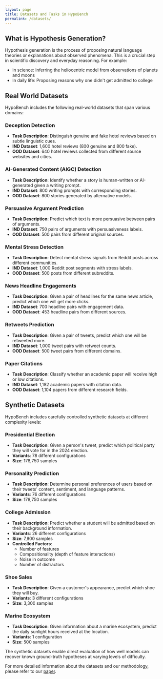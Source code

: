 ```yaml
---
layout: page
title: Datasets and Tasks in HypoBench
permalink: /datasets/
---
```


## What is Hypothesis Generation?

Hypothesis generation is the process of proposing natural language theories or explanations about observed phenomena. This is a crucial step in scientific discovery and everyday reasoning. For example:

- In science: Inferring the heliocentric model from observations of planets and moons
- In daily life: Proposing reasons why one didn't get admitted to college

## Real World Datasets

HypoBench includes the following real-world datasets that span various domains:

### Deception Detection
- **Task Description**: Distinguish genuine and fake hotel reviews based on subtle linguistic cues.
- **IND Dataset**: 1,600 hotel reviews (800 genuine and 800 fake).
- **OOD Dataset**: 640 hotel reviews collected from different source websites and cities.

### AI-Generated Content (AIGC) Detection
- **Task Description**: Identify whether a story is human-written or AI-generated given a writing prompt.
- **IND Dataset**: 800 writing prompts with corresponding stories.
- **OOD Dataset**: 800 stories generated by alternative models.

### Persuasive Argument Prediction
- **Task Description**: Predict which text is more persuasive between pairs of arguments.
- **IND Dataset**: 750 pairs of arguments with persuasiveness labels.
- **OOD Dataset**: 500 pairs from different original sources.

### Mental Stress Detection
- **Task Description**: Detect mental stress signals from Reddit posts across different communities.
- **IND Dataset**: 1,000 Reddit post segments with stress labels.
- **OOD Dataset**: 500 posts from different subreddits.

### News Headline Engagements
- **Task Description**: Given a pair of headlines for the same news article, predict which one will get more clicks.
- **IND Dataset**: 700 headline pairs with engagement data.
- **OOD Dataset**: 453 headline pairs from different sources.

### Retweets Prediction
- **Task Description**: Given a pair of tweets, predict which one will be retweeted more.
- **IND Dataset**: 1,000 tweet pairs with retweet counts.
- **OOD Dataset**: 500 tweet pairs from different domains.

### Paper Citations
- **Task Description**: Classify whether an academic paper will receive high or low citations.
- **IND Dataset**: 1,182 academic papers with citation data.
- **OOD Dataset**: 1,104 papers from different research fields.

## Synthetic Datasets

HypoBench includes carefully controlled synthetic datasets at different complexity levels:

### Presidential Election
- **Task Description**: Given a person's tweet, predict which political party they will vote for in the 2024 election.
- **Variants**: 78 different configurations
- **Size**: 178,750 samples

### Personality Prediction
- **Task Description**: Determine personal preferences of users based on their tweets' content, sentiment, and language patterns.
- **Variants**: 76 different configurations
- **Size**: 178,750 samples

### College Admission
- **Task Description**: Predict whether a student will be admitted based on their background information.
- **Variants**: 26 different configurations
- **Size**: 7,800 samples
- **Controlled Factors**:
  - Number of features
  - Compositionality (depth of feature interactions)
  - Noise in outcome
  - Number of distractors

### Shoe Sales
- **Task Description**: Given a customer's appearance, predict which shoe they will buy.
- **Variants**: 3 different configurations
- **Size**: 3,300 samples

### Marine Ecosystem
- **Task Description**: Given information about a marine ecosystem, predict the daily sunlight hours received at the location.
- **Variants**: 1 configuration
- **Size**: 500 samples

The synthetic datasets enable direct evaluation of how well models can recover known ground-truth hypotheses at varying levels of difficulty.

For more detailed information about the datasets and our methodology, please refer to our [paper](https://arxiv.org/abs/2504.11524).

